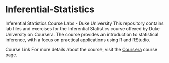 # Inferential-Statistics

Inferential Statistics Course Labs - Duke University
This repository contains lab files and exercises for the Inferential Statistics course offered by Duke University on Coursera. The course provides an introduction to statistical inference, with a focus on practical applications using R and RStudio.

Course Link
For more details about the course, visit the [Coursera](https://www.coursera.org/learn/inferential-statistics-intro) course page.

